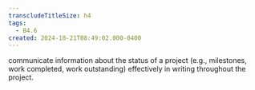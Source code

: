 ```yaml
---
transcludeTitleSize: h4
tags:
  - B4.6
created: 2024-10-21T08:49:02.000-0400
---
```

communicate information about the status of a project (e.g., milestones, work completed, work outstanding) effectively in writing throughout the project.